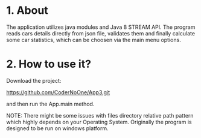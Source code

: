 # 1. About

The application utilizes java modules and Java 8 STREAM API. The program reads cars details directly from json file, validates them and finally calculate some car statistics, which can be choosen via the main menu options. 

# 2. How to use it?

Download the project:

https://github.com/CoderNoOne/App3.git

and then run the App.main method.

NOTE: There might be some issues with files directory relative path pattern which highly depends on your Operating System. Originally the program is designed to be run on windows platform.
